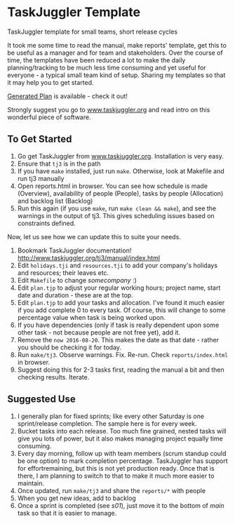 # TaskJuggler Template
TaskJuggler template for small teams, short release cycles

It took me some time to read the manual, make reports' template, get this to be useful as a manager and for team and stakeholders.
Over the course of time, the templates have been reduced a lot to make the daily planning/tracking to be much less time consuming and yet useful for everyone - a typical small team kind of setup.
Sharing my templates so that it may help you to get started.

[Generated Plan](https://vsbabu.github.io/tjswdev/reports/) is available - check it out!

Strongly suggest you go to www.taskjuggler.org and read intro on this wonderful piece of software.

## To Get Started

1. Go get TaskJuggler from www.taskjuggler.org. Installation is very easy.
2. Ensure that `tj3` is in the path
3. If you have `make` installed, just run `make`. Otherwise, look at Makefile and run tj3 manually
4. Open reports.html in browser. You can see how schedule is made (Overview), availability of people (People), tasks by people (Allocation) and backlog list (Backlog)
5. Run this again (if you use `make`, run `make clean && make`), and see the warnings in the output of tj3. This gives scheduling issues based on constraints defined.

Now, let us see how we can update this to suite your needs.

1. Bookmark TaskJuggler documentation! http://www.taskjuggler.org/tj3/manual/index.html
2. Edit `holidays.tji` and `resources.tji` to add your company's holidays and resources; their leaves etc.
3. Edit `Makefile` to change *somecompany* :)
4. Edit `plan.tjp` to adjust your regular working hours; project name, start date and duration - these are at the top.
5. Edit `plan.tjp` to add your tasks and allocation. I've found it much easier if you add complete 0 to every task. Of course, this will change to some percentage value when task is being worked upon.
6. If you have dependencies (only if task is really dependent upon some other task - not because people are not free yet), add it.
7. Remove the `now 2016-08-20`. This makes the date as that date - rather you should be checking it for today.
8. Run `make/tj3`. Observe warnings. Fix. Re-run. Check `reports/index.html` in browser.
9. Suggest doing this for 2-3 tasks first, reading the manual a bit and then checking results. Iterate.

## Suggested Use

1. I generally plan for fixed sprints; like every other Saturday is one sprint/release completion. The sample here is for every week.
2. Bucket tasks into each release. Too much fine grained, nested tasks will give you lots of power, but it also makes managing project equally time consuming.
3. Every day morning, follow up with team members (scrum standup could be one option) to mark completion percentage. TaskJuggler has support for effortremaining, but this is not yet production ready. Once that is there, I am planning to switch to that to make it much more easier to maintain.
4. Once updated, run `make/tj3` and share the `reports/*` with people
5. When you get new ideas, add to backlog
6. Once a sprint is completed (see *s01*), just move it to the bottom of *main* task so that it is easier to manage.


